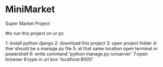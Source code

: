 # MiniMarket
Super Market Project

#to run  this project on ur pc

1: install python django
2: download this project
3: open project folder
4: ther should be a manage.py file
5: at that same location open terminal or powershell
6: write command 'python manage.py runserver'
7:open browser
8:type in url box 'localhost:8000'
